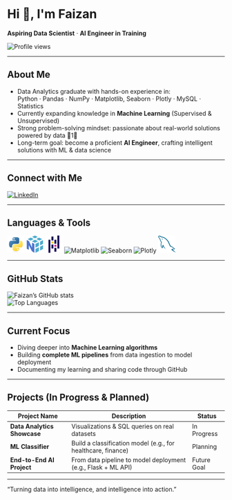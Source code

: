 # Hi 👋, I'm Faizan 
**Aspiring Data Scientist** · **AI Engineer in Training**  

![Profile views](https://komarev.com/ghpvc/?username=jattFaiz&label=Profile%20Views&color=0e75b6&style=flat)

---

##  About Me  
-  Data Analytics graduate with hands-on experience in:  
     Python · Pandas · NumPy · Matplotlib, Seaborn · Plotly · MySQL · Statistics  
-  Currently expanding knowledge in **Machine Learning** (Supervised & Unsupervised)  
-  Strong problem-solving mindset: passionate about real-world solutions powered by data 1  
-  Long-term goal: become a proficient **AI Engineer**, crafting intelligent solutions with ML & data science  

---

##  Connect with Me  
[![LinkedIn](https://img.shields.io/badge/LinkedIn-blue?logo=linkedin&logoColor=white)](https://www.linkedin.com/in/faizan-jatt-167b7936b)  

---

##  Languages & Tools  

<p align="left">  
  <img src="https://raw.githubusercontent.com/devicons/devicon/master/icons/python/python-original.svg" alt="Python" width="40" height="40"/>  
  <img src="https://raw.githubusercontent.com/devicons/devicon/master/icons/numpy/numpy-original.svg" alt="NumPy" width="40" height="40"/>  
  <img src="https://raw.githubusercontent.com/devicons/devicon/master/icons/pandas/pandas-original.svg" alt="Pandas" width="40" height="40"/>  
  <img src="https://upload.wikimedia.org/wikipedia/commons/8/84/Matplotlib_icon.svg" alt="Matplotlib" width="40" height="40"/>  
  <img src="https://seaborn.pydata.org/_images/logo-mark-lightbg.svg" alt="Seaborn" width="40" height="40"/>  
<img src="https://img.shields.io/badge/Plotly-3F4F75?style=for-the-badge&logo=plotly&logoColor=white" alt="Plotly"/>
  <img src="https://raw.githubusercontent.com/devicons/devicon/master/icons/mysql/mysql-original.svg" alt="MySQL" width="40" height="40"/>  
</p>

---

##  GitHub Stats  
![Faizan’s GitHub stats](https://github-readme-stats.vercel.app/api?username=jattFaiz&show_icons=true&theme=radical)  
![Top Languages](https://github-readme-stats.vercel.app/api/top-langs/?username=jattFaiz&layout=compact&theme=radical)  

---

##  Current Focus  
-  Diving deeper into **Machine Learning algorithms**  
-  Building **complete ML pipelines** from data ingestion to model deployment  
-  Documenting my learning and sharing code through GitHub  

---

##  Projects (In Progress & Planned)  
| Project Name            | Description                             | Status            |
|------------------------|------------------------------------------|-------------------|
| **Data Analytics Showcase** | Visualizations & SQL queries on real datasets |  In Progress     |
| **ML Classifier**           | Build a classification model (e.g., for healthcare, finance) |  Planning        |
| **End-to-End AI Project**   | From data pipeline to model deployment (e.g., Flask + ML API) |  Future Goal     |

---

“Turning data into intelligence, and intelligence into action.”
